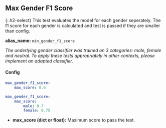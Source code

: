 
## Max Gender F1 Score

<div class="main-docs" markdown="1"><div class="h3-box" markdown="1">

{:.h2-select}
This test evaluates the model for each gender seperately. The f1 score for each gender is calculated and test is passed if they are smaller than config.

**alias_name:** `min_gender_f1_score`

<i class="fa fa-info-circle"></i>
*The underlying gender classifier was trained on 3 categories: male, female and neutral. To apply these tests appropriately in other contexts, please implement an adapted classifier.*

</div><div class="h3-box" markdown="1">

#### Config
```yaml
max_gender_f1_score:
    max_score: 0.6
```
```yaml
max_gender_f1_score:
    max_score:
        male: 0.7
        female: 0.75
```
- **max_score (dict or float):** Maximum score to pass the test.
<!-- #### Examples -->


</div></div>